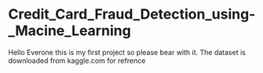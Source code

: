 # Credit_Card_Fraud_Detection_using-_Macine_Learning
Hello Everone this is my first project so please bear with it. The dataset is downloaded from kaggle.com for refrence
